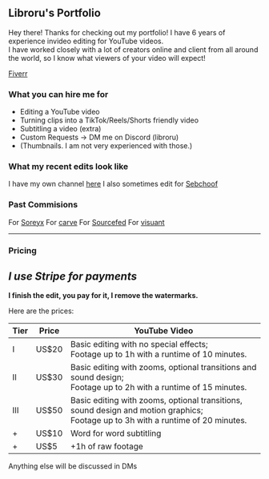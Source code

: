 ## Libroru's Portfolio

Hey there! Thanks for checking out my portfolio!
I have 6 years of experience invideo editing for YouTube videos.  
I have worked closely with a lot of creators online and client from all around the world, so I know what viewers of your video will expect!

[Fiverr](https://www.fiverr.com/libroru)

### What you can hire me for

- Editing a YouTube video
- Turning clips into a TikTok/Reels/Shorts friendly video
- Subtitling a video (extra)
- Custom Requests -> DM me on Discord (libroru)
- (Thumbnails. I am not very experienced with those.)

### What my recent edits look like

I have my own channel [here]([https://www.youtube.com/channel/UCpNA4-mfV_bhbcjHBPluRpQ](https://www.youtube.com/@LibroruTTV))  
I also sometimes edit for [Sebchoof](https://www.youtube.com/user/sebchooo)

### Past Commisions

For [Soreyx](https://1drv.ms/v/s!Art90aviZL0fzXXPeznw1ib-_eQZ?e=17p80i)
For [carve](https://1drv.ms/v/s!Art90aviZL0f1hvtB7kL_Aqj8i5z?e=8Pw3LU)
For [Sourcefed](https://1drv.ms/v/s!Art90aviZL0f0k84PRrTDYFm623L?e=lxWkil)
For [visuant](https://1drv.ms/v/s!Art90aviZL0f1QTUtf9tgRQRF6-r?e=H4hPPr)

---

### Pricing
  
***I use Stripe for payments***
---
**I finish the edit, you pay for it, I remove the watermarks.**  
  
Here are the prices:
  
|Tier|Price| YouTube Video |
|----|-----| ----------- |
|I|US$20| Basic editing with no special effects;<br>Footage up to 1h with a runtime of 10 minutes. |
|II|US$30| Basic editing with zooms, optional transitions and sound design;<br>Footage up to 2h with a runtime of 15 minutes. |
|III|US$50| Basic editing with zooms, optional transitions, sound design and motion graphics;<br>Footage up to 3h with a runtime of 20 minutes. |
|+|US$10| Word for word subtitling |
|+|US$5| +1h of raw footage |
  
Anything else will be discussed in DMs
  
